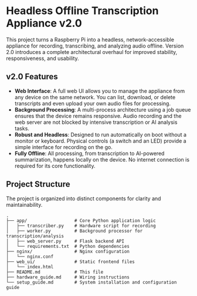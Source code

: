 # Headless Offline Transcription Appliance v2.0

This project turns a Raspberry Pi into a headless, network-accessible appliance for recording, transcribing, and analyzing audio offline. Version 2.0 introduces a complete architectural overhaul for improved stability, responsiveness, and usability.

## v2.0 Features

*   **Web Interface**: A full web UI allows you to manage the appliance from any device on the same network. You can list, download, or delete transcripts and even upload your own audio files for processing.
*   **Background Processing**: A multi-process architecture using a job queue ensures that the device remains responsive. Audio recording and the web server are not blocked by intensive transcription or AI analysis tasks.
*   **Robust and Headless**: Designed to run automatically on boot without a monitor or keyboard. Physical controls (a switch and an LED) provide a simple interface for recording on the go.
*   **Fully Offline**: All processing, from transcription to AI-powered summarization, happens locally on the device. No internet connection is required for its core functionality.

## Project Structure

The project is organized into distinct components for clarity and maintainability.

```
.
├── app/                  # Core Python application logic
│   ├── transcriber.py    # Hardware script for recording
│   ├── worker.py         # Background processor for transcription/analysis
│   ├── web_server.py     # Flask backend API
│   └── requirements.txt  # Python dependencies
├── nginx/                # Nginx configuration
│   └── nginx.conf
├── web_ui/               # Static frontend files
│   └── index.html
├── README.md             # This file
├── hardware_guide.md     # Wiring instructions
└── setup_guide.md        # System installation and configuration guide
```